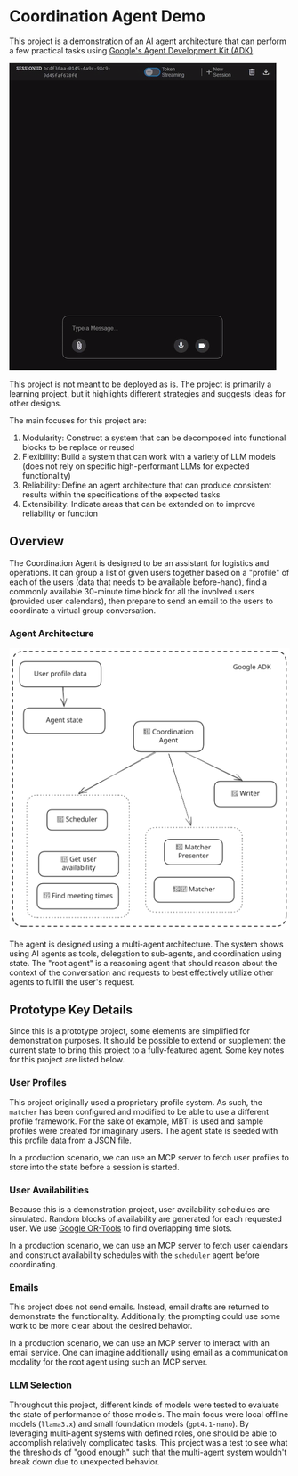 # Coordination Agent Demo

This project is a demonstration of an AI agent architecture that can perform a few practical tasks using [Google's Agent Development Kit (ADK)](https://google.github.io/adk-docs/).

![GIF Demo](img/demo.gif)

This project is not meant to be deployed as is. The project is primarily a learning project, but it highlights different strategies and suggests ideas for other designs.

The main focuses for this project are:
1. Modularity: Construct a system that can be decomposed into functional blocks to be replace or reused
1. Flexibility: Build a system that can work with a variety of LLM models (does not rely on specific high-performant LLMs for expected functionality)
1. Reliability: Define an agent architecture that can produce consistent results within the specifications of the expected tasks
1. Extensibility: Indicate areas that can be extended on to improve reliability or function

## Overview

The Coordination Agent is designed to be an assistant for logistics and operations. It can group a list of given users together based on a "profile" of each of the users (data that needs to be available before-hand), find a commonly available 30-minute time block for all the involved users (provided user calendars), then prepare to send an email to the users to coordinate a virtual group conversation.

### Agent Architecture

![Architecture](img/arch.svg)

The agent is designed using a multi-agent architecture. The system shows using AI agents as tools, delegation to sub-agents, and coordination using state. The "root agent" is a reasoning agent that should reason about the context of the conversation and requests to best effectively utilize other agents to fulfill the user's request.


## Prototype Key Details

Since this is a prototype project, some elements are simplified for demonstration purposes. It should be possible to extend or supplement the current state to bring this project to a fully-featured agent. Some key notes for this project are listed below.

### User Profiles
This project originally used a proprietary profile system. As such, the `matcher` has been configured and modified to be able to use a different profile framework. For the sake of example, MBTI is used and sample profiles were created for imaginary users. The agent state is seeded with this profile data from a JSON file.

In a production scenario, we can use an MCP server to fetch user profiles to store into the state before a session is started.

### User Availabilities
Because this is a demonstration project, user availability schedules are simulated. Random blocks of availability are generated for each requested user. We use [Google OR-Tools](https://developers.google.com/optimization) to find overlapping time slots.

In a production scenario, we can use an MCP server to fetch user calendars and construct availability schedules with the `scheduler` agent before coordinating.

### Emails
This project does not send emails. Instead, email drafts are returned to demonstrate the functionality. Additionally, the prompting could use some work to be more clear about the desired behavior.

In a production scenario, we can use an MCP server to interact with an email service. One can imagine additionally using email as a communication modality for the root agent using such an MCP server.

### LLM Selection
Throughout this project, different kinds of models were tested to evaluate the state of performance of those models. The main focus were local offline models (`llama3.x`) and small foundation models (`gpt4.1-nano`). By leveraging multi-agent systems with defined roles, one should be able to accomplish relatively complicated tasks. This project was a test to see what the thresholds of "good enough" such that the multi-agent system wouldn't break down due to unexpected behavior.
